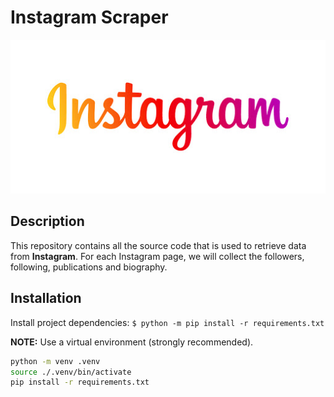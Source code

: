 # Instagram Scraper

<img src="image/insta.jpg" width="1100"/>

## Description

This repository contains all the source code that is used to retrieve data from **Instagram**. For each Instagram page, we will collect the followers, following, publications and biography.


## Installation

Install project dependencies: ```$ python -m pip install -r requirements.txt```


**NOTE:** Use a virtual environment (strongly recommended).

```bash
python -m venv .venv
source ./.venv/bin/activate
pip install -r requirements.txt
```
